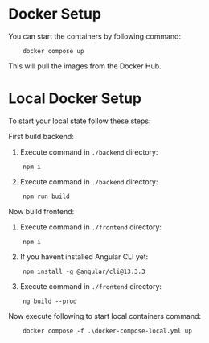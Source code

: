 # Docker Setup 

You can start the containers by following command:

```
    docker compose up
```

This will pull the images from the Docker Hub. 


# Local Docker Setup

To start your local state follow these steps:

First build backend:
1. Execute command in `./backend` directory: 

```
    npm i
```

2. Execute command in `./backend` directory:

```
    npm run build
```

Now build frontend:
1. Execute command in `./frontend` directory: 

```
    npm i
```

2. If you havent installed Angular CLI yet:

```
    npm install -g @angular/cli@13.3.3
```

3. Execute command in `./frontend` directory: 

```
    ng build --prod
```

Now execute following to start local containers command:

```
    docker compose -f .\docker-compose-local.yml up
```